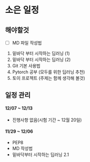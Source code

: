 # 소은 일정

## 해야할것
- [ ] MD 파일 작성법
1. 밑바닥 부터 시작하는 딥러닝 (1)
2. 밑바닥 부터 시작하는 딥러닝 (2)
3. Git 기본 사용법
4. Pytorch 공부 (모두를 위한 딥러닝 추천)
5. 토이 프로젝트 (주제는 함께 생각해 볼것)


## 일정 관리

#### 12/07 ~ 12/13 
- 진행사항 없음(시험 기간 ~ 12월 20일)

#### 11/29 ~ 12/06 
- PEP8
- MD 작성법
- 밑바닥부터 시작하는 딥러닝 2.1